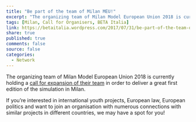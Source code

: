 ```yaml
---
title: "Be part of the team of Milan MEU!"
excerpt: "The organizing team of Milan Model European Union 2018 is currently holding a call for expansion of their team."
tags: [Milan, Call for Organisers, BETA Italia]
link: https://betaitalia.wordpress.com/2017/07/31/be-part-of-the-team-of-milan-meu/
share: true
published: true
comments: false
source: false
categories:
  - Network
---
```

The organizing team of Milan Model European Union 2018 is currently holding a [call for expansion of their team](https://betaitalia.wordpress.com/2017/07/31/be-part-of-the-team-of-milan-meu/) in order to deliver a great first edition of the simulation in Milan.

If you’re interested in international youth projects, European law, European politics and want to join an organisation with numerous connections with similar projects in different countries, we may have a spot for you!
